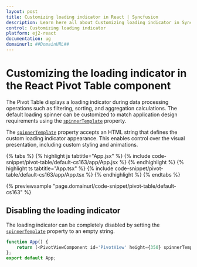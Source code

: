 ```yaml
---
layout: post
title: Customizing loading indicator in React | Syncfusion
description: Learn here all about Customizing loading indicator in Syncfusion React Pivotview component of Syncfusion Essential JS 2 and more.
control: Customizing loading indicator 
platform: ej2-react
documentation: ug
domainurl: ##DomainURL##
---
```


# Customizing the loading indicator in the React Pivot Table component

The Pivot Table displays a loading indicator during data processing operations such as filtering, sorting, and aggregation calculations. The default loading spinner can be customized to match application design requirements using the [`spinnerTemplate`](https://ej2.syncfusion.com/react/documentation/api/pivotview/#spinnertemplate) property.

The [`spinnerTemplate`](https://ej2.syncfusion.com/react/documentation/api/pivotview/#spinnertemplate) property accepts an HTML string that defines the custom loading indicator appearance. This enables control over the visual presentation, including custom styling and animations.

{% tabs %}
{% highlight js tabtitle="App.jsx" %}
{% include code-snippet/pivot-table/default-cs163/app/App.jsx %}
{% endhighlight %}
{% highlight ts tabtitle="App.tsx" %}
{% include code-snippet/pivot-table/default-cs163/app/App.tsx %}
{% endhighlight %}
{% endtabs %}

{% previewsample "page.domainurl/code-snippet/pivot-table/default-cs163" %}

## Disabling the loading indicator

The loading indicator can be completely disabled by setting the [`spinnerTemplate`](https://ej2.syncfusion.com/react/documentation/api/pivotview/#spinnertemplate) property to an empty string.

```js
function App() {
    return (<PivotViewComponent id='PivotView' height={350} spinnerTemplate={''}></PivotViewComponent>);
};
export default App;
```
